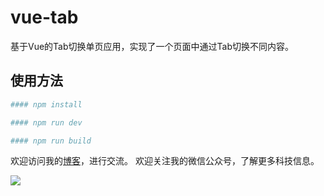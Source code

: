 # vue-tab
 基于Vue的Tab切换单页应用，实现了一个页面中通过Tab切换不同内容。

## 使用方法

```bash
#### npm install

#### npm run dev

#### npm run build
```

欢迎访问我的[博客](http://cnblogs.com/cocowool)，进行交流。
欢迎关注我的微信公众号，了解更多科技信息。

![](http://www.edulinks.cn/static/default/image/sapublic.jpg)
